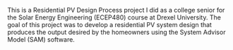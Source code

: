 This is a Residential PV Design Process project I did as a college senior for the Solar Energy Engineering (ECEP480) course at Drexel University. The goal of this project was to develop a residential PV system design that produces the output desired by the homeowners using the System Advisor Model (SAM) software.
